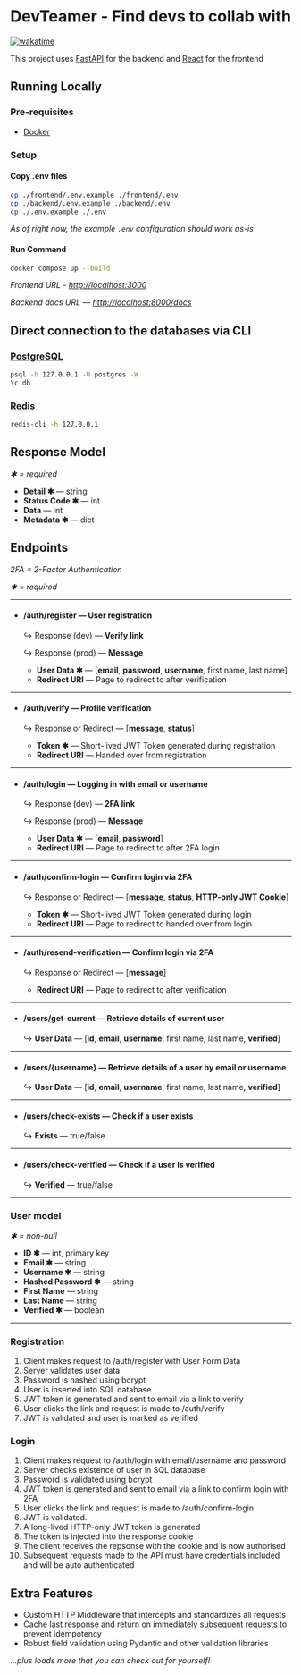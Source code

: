 # DevTeamer - Find devs to collab with

[![wakatime](https://wakatime.com/badge/user/961b9b73-7fbd-42ec-8eac-034f364eaeaf/project/4aecf67f-d5c4-46f7-9196-7e2542fcfa0f.svg)](https://wakatime.com/badge/user/961b9b73-7fbd-42ec-8eac-034f364eaeaf/project/4aecf67f-d5c4-46f7-9196-7e2542fcfa0f)

This project uses [FastAPI](https://fastapi.tiangolo.com/) for the backend and [React](https://react.dev/) for the frontend

## Running Locally

### Pre-requisites

- [Docker](https://www.docker.com/products/docker-desktop/)

### Setup

#### Copy .env files

```sh
cp ./frontend/.env.example ./frontend/.env
cp ./backend/.env.example ./backend/.env
cp ./.env.example ./.env
```

*As of right now, the example `.env` configuration should work as-is*

#### Run Command

```sh
docker compose up --build
```

*Frontend URL - <http://localhost:3000>*

*Backend docs URL — <http://localhost:8000/docs>*



## Direct connection to the databases via CLI

### [PostgreSQL](https://www.postgresql.org/download/)

```sh
psql -h 127.0.0.1 -U postgres -W
\c db
```

### [Redis](https://redis.io/downloads/)

```sh
redis-cli -h 127.0.0.1
```

## Response Model

*✱ = required*

- **Detail ✱** — string
- **Status Code ✱** — int
- **Data** — int
- **Metadata ✱** — dict

## Endpoints

*2FA = 2-Factor Authentication*

*✱ = required*

---

- #### /auth/register — User registration
    ↪ Response (dev) — **Verify link**

    ↪ Response (prod) — **Message**
    
    - **User Data ✱** — [**email**, **password**, **username**, first name, last name]
    - **Redirect URI** — Page to redirect to after verification

---

- #### /auth/verify — Profile verification
    ↪ Response or Redirect — [**message**, **status**]

    - **Token ✱** — Short-lived JWT Token generated during registration
    - **Redirect URI** — Handed over from registration

---

- #### /auth/login — Logging in with email or username
    ↪ Response (dev) — **2FA link**

    ↪ Response (prod) — **Message**

    - **User Data ✱** — [**email**, **password**]
    - **Redirect URI** — Page to redirect to after 2FA login

---

- #### /auth/confirm-login — Confirm login via 2FA
    ↪ Response or Redirect — [**message**, **status**, **HTTP-only JWT Cookie**]

    - **Token ✱** — Short-lived JWT Token generated during login
    - **Redirect URI** — Page to redirect to handed over from login

---

- #### /auth/resend-verification — Confirm login via 2FA
    ↪ Response or Redirect — [**message**]

    - **Redirect URI** — Page to redirect to after verification

---

- #### /users/get-current — Retrieve details of current user
    ↪ **User Data** — [**id**, **email**, **username**, first name, last name, **verified**]

---

- #### /users/{username} — Retrieve details of a user by email or username
    ↪ **User Data** — [**id**, **email**, **username**, first name, last name, **verified**]

---

- #### /users/check-exists — Check if a user exists
    ↪ **Exists** — true/false

---

- #### /users/check-verified — Check if a user is verified
    ↪ **Verified** — true/false

---

### User model

*✱ = non-null*

- **ID ✱** — int, primary key
- **Email ✱** — string
- **Username ✱** — string
- **Hashed Password ✱** — string
- **First Name** — string
- **Last Name** — string
- **Verified ✱** — boolean

---

### Registration

1. Client makes request to /auth/register with User Form Data
2. Server validates user data.
3. Password is hashed using bcrypt
4. User is inserted into SQL database
5. JWT token is generated and sent to email via a link to verify
6. User clicks the link and request is made to /auth/verify
7. JWT is validated and user is marked as verified


### Login

1. Client makes request to /auth/login with email/username and password
2. Server checks existence of user in SQL database
3. Password is validated using bcrypt
4. JWT token is generated and sent to email via a link to confirm login with 2FA
5. User clicks the link and request is made to /auth/confirm-login
6. JWT is validated.
7. A long-lived HTTP-only JWT token is generated
8. The token is injected into the response cookie
9. The client receives the repsonse with the cookie and is now authorised
10. Subsequent requests made to the API must have credentials included and will be auto authenticated

## Extra Features

- Custom HTTP Middleware that intercepts and standardizes all requests
- Cache last response and return on immediately subsequent requests to prevent idempotency
- Robust field validation using Pydantic and other validation libraries

*...plus loads more that you can check out for yourself!*